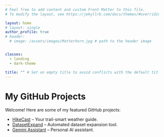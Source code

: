 ```yaml
---
# Feel free to add content and custom Front Matter to this file.
# To modify the layout, see https://jekyllrb.com/docs/themes/#overriding-theme-defaults

layout: home
# layout: single
author_profile: true
# header:
  # image: /assets/images/Matterhorn.jpg # path to the header image


classes:
  - landing
  - dark-theme

title: "" # Set an empty title to avoid conflicts with the default title in the layout
---
```


# My GitHub Projects
Welcome! Here are some of my featured GitHub projects:

<ul>
  <li><a href="https://github.com/A1exan10er/HikeCast" target="_blank">HikeCast</a> – Your trail-smart weather guide.</li>
  <li><a href="https://github.com/A1exan10er/DatasetExpand" target="_blank">DatasetExpand</a> – Automated dataset expansion tool.</li>
  <li><a href="https://github.com/A1exan10er/Gemini_Assistant" target="_blank">Gemini Assistant</a> – Personal AI assistant.</li>
</ul>
